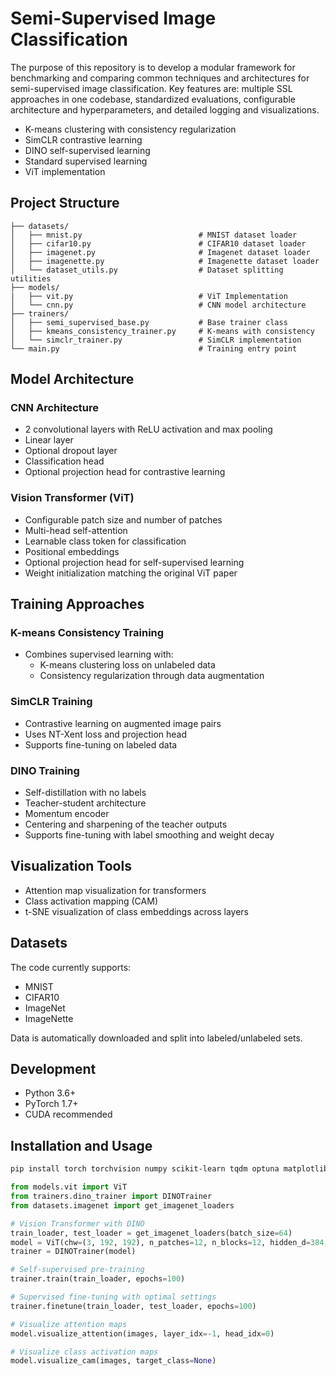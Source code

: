 # Semi-Supervised Image Classification

The purpose of this repository is to develop a modular framework for benchmarking and comparing common techniques and architectures for semi-supervised image classification. Key features are: multiple SSL approaches in one codebase, standardized evaluations, configurable architecture and hyperparameters, and detailed logging and visualizations.
- K-means clustering with consistency regularization
- SimCLR contrastive learning
- DINO self-supervised learning
- Standard supervised learning
- ViT implementation

## Project Structure

```
├── datasets/
│   ├── mnist.py                          # MNIST dataset loader
│   ├── cifar10.py                        # CIFAR10 dataset loader
│   ├── imagenet.py                       # Imagenet dataset loader
│   ├── imagenette.py                     # Imagenette dataset loader
│   └── dataset_utils.py                  # Dataset splitting utilities
├── models/
|   ├── vit.py                            # ViT Implementation
│   └── cnn.py                            # CNN model architecture
├── trainers/
│   ├── semi_supervised_base.py           # Base trainer class
│   ├── kmeans_consistency_trainer.py     # K-means with consistency
│   └── simclr_trainer.py                 # SimCLR implementation
└── main.py                               # Training entry point
```

## Model Architecture

### CNN Architecture

- 2 convolutional layers with ReLU activation and max pooling
- Linear layer
- Optional dropout layer
- Classification head
- Optional projection head for contrastive learning

### Vision Transformer (ViT)

- Configurable patch size and number of patches
- Multi-head self-attention
- Learnable class token for classification
- Positional embeddings
- Optional projection head for self-supervised learning
- Weight initialization matching the original ViT paper

## Training Approaches

### K-means Consistency Training

- Combines supervised learning with:
  - K-means clustering loss on unlabeled data
  - Consistency regularization through data augmentation

### SimCLR Training

- Contrastive learning on augmented image pairs
- Uses NT-Xent loss and projection head
- Supports fine-tuning on labeled data

### DINO Training

- Self-distillation with no labels
- Teacher-student architecture
- Momentum encoder
- Centering and sharpening of the teacher outputs
- Supports fine-tuning with label smoothing and weight decay

## Visualization Tools

- Attention map visualization for transformers
- Class activation mapping (CAM)
- t-SNE visualization of class embeddings across layers

## Datasets

The code currently supports:
- MNIST
- CIFAR10
- ImageNet
- ImageNette

Data is automatically downloaded and split into labeled/unlabeled sets.

## Development
 - Python 3.6+
 - PyTorch 1.7+
 - CUDA recommended

## Installation and Usage

```bash
pip install torch torchvision numpy scikit-learn tqdm optuna matplotlib
```

```python
from models.vit import ViT
from trainers.dino_trainer import DINOTrainer
from datasets.imagenet import get_imagenet_loaders

# Vision Transformer with DINO
train_loader, test_loader = get_imagenet_loaders(batch_size=64)
model = ViT(chw=(3, 192, 192), n_patches=12, n_blocks=12, hidden_d=384, n_heads=6, num_classes=1000)
trainer = DINOTrainer(model)

# Self-supervised pre-training
trainer.train(train_loader, epochs=100)

# Supervised fine-tuning with optimal settings
trainer.finetune(train_loader, test_loader, epochs=100)

# Visualize attention maps
model.visualize_attention(images, layer_idx=-1, head_idx=0)

# Visualize class activation maps
model.visualize_cam(images, target_class=None)
```
